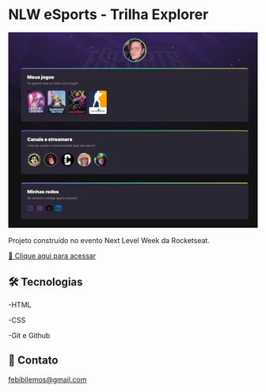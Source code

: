 # NLW eSports - Trilha Explorer

![Preview2.png](./.github/Preview2.png)

Projeto construído no evento Next Level Week da Rocketseat.

[🔗 Clique aqui para acessar](https://lemonaja.github.io/NLW-eSports/)

## 🛠 Tecnologias 

-HTML
 
-CSS

-Git e Github

## 👋 Contato

febibilemos@gmail.com
